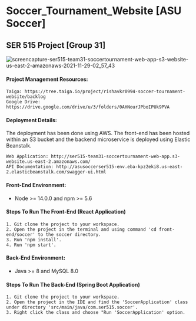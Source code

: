 # Soccer_Tournament_Website [ASU Soccer]
## SER 515 Project [Group 31]

![screencapture-ser515-team31-soccertournament-web-app-s3-website-us-east-2-amazonaws-2021-11-29-02_57_43](https://user-images.githubusercontent.com/89811541/143846770-0fa14809-622f-4f2a-9e2c-dacd91efbdf3.png)

#### Project Management Resources:
	Taiga: https://tree.taiga.io/project/rishavkr0994-soccer-tournament-website/backlog
	Google Drive: https://drive.google.com/drive/u/3/folders/0AHNourJPboIPUk9PVA

#### Deployment Details:
The deployment has been done using AWS. The front-end has been hosted within an S3 bucket and the backend microservice is deployed using Elastic Beanstalk.

	Web Application: http://ser515-team31-soccertournament-web-app.s3-website.us-east-2.amazonaws.com/
	API Documentation: http://asusoccerser515-env.eba-kpz2eki8.us-east-2.elasticbeanstalk.com/swagger-ui.html

#### Front-End Environment:
- Node >= 14.0.0 and npm >= 5.6 
#### Steps To Run The Front-End (React Application)
	1. Git clone the project to your workspace.
	2. Open the project in the terminal and using command 'cd front-end/soccer' to the soccer directory.
	3. Run 'npm install'.
	4. Run 'npm start'.

#### Back-End Environment: 
- Java >= 8 and MySQL 8.0
#### Steps To Run The Back-End (Spring Boot Application)
	1. Git clone the project to your workspace.
	2. Open the project in the IDE and find the 'SoccerApplication' class under directory 'src/main/java/com.ser515.soccer'.
	3. Right click the class and choose "Run 'SoccerApplication' option.
